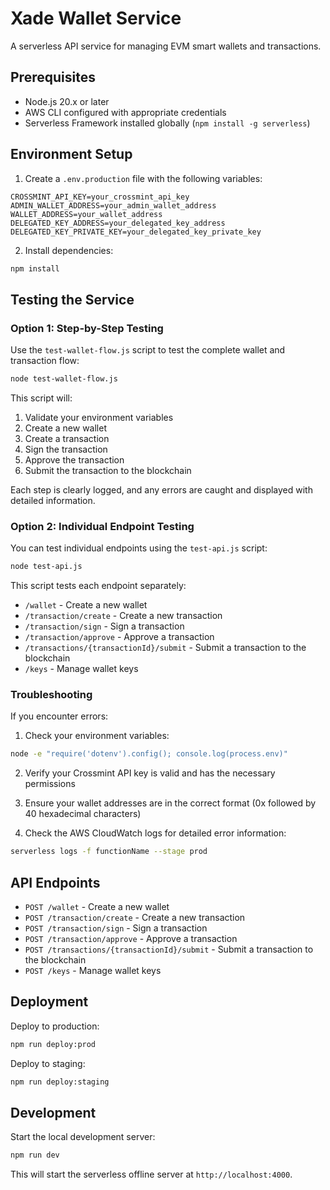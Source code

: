 # Xade Wallet Service

A serverless API service for managing EVM smart wallets and transactions.

## Prerequisites

- Node.js 20.x or later
- AWS CLI configured with appropriate credentials
- Serverless Framework installed globally (`npm install -g serverless`)

## Environment Setup

1. Create a `.env.production` file with the following variables:
```env
CROSSMINT_API_KEY=your_crossmint_api_key
ADMIN_WALLET_ADDRESS=your_admin_wallet_address
WALLET_ADDRESS=your_wallet_address
DELEGATED_KEY_ADDRESS=your_delegated_key_address
DELEGATED_KEY_PRIVATE_KEY=your_delegated_key_private_key
```

2. Install dependencies:
```bash
npm install
```

## Testing the Service

### Option 1: Step-by-Step Testing

Use the `test-wallet-flow.js` script to test the complete wallet and transaction flow:

```bash
node test-wallet-flow.js
```

This script will:
1. Validate your environment variables
2. Create a new wallet
3. Create a transaction
4. Sign the transaction
5. Approve the transaction
6. Submit the transaction to the blockchain

Each step is clearly logged, and any errors are caught and displayed with detailed information.

### Option 2: Individual Endpoint Testing

You can test individual endpoints using the `test-api.js` script:

```bash
node test-api.js
```

This script tests each endpoint separately:
- `/wallet` - Create a new wallet
- `/transaction/create` - Create a new transaction
- `/transaction/sign` - Sign a transaction
- `/transaction/approve` - Approve a transaction
- `/transactions/{transactionId}/submit` - Submit a transaction to the blockchain
- `/keys` - Manage wallet keys

### Troubleshooting

If you encounter errors:

1. Check your environment variables:
```bash
node -e "require('dotenv').config(); console.log(process.env)"
```

2. Verify your Crossmint API key is valid and has the necessary permissions

3. Ensure your wallet addresses are in the correct format (0x followed by 40 hexadecimal characters)

4. Check the AWS CloudWatch logs for detailed error information:
```bash
serverless logs -f functionName --stage prod
```

## API Endpoints

- `POST /wallet` - Create a new wallet
- `POST /transaction/create` - Create a new transaction
- `POST /transaction/sign` - Sign a transaction
- `POST /transaction/approve` - Approve a transaction
- `POST /transactions/{transactionId}/submit` - Submit a transaction to the blockchain
- `POST /keys` - Manage wallet keys

## Deployment

Deploy to production:
```bash
npm run deploy:prod
```

Deploy to staging:
```bash
npm run deploy:staging
```

## Development

Start the local development server:
```bash
npm run dev
```

This will start the serverless offline server at `http://localhost:4000`. 